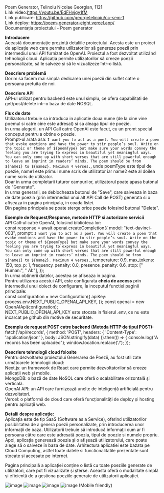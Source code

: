 Poem Generator, Telinoiu Nicolae Georgian, 1121<br />
Link video:https://youtu.be/EdFHyigy1fM<br />
Link publicare: https://github.com/georgetelinoiu/cc-sem-1<br />
Link deploy: https://poem-generator-eight.vercel.app/ <br />
Documentația proiectului - Poem generator<br />

**Introducere**<br />
Această documentație prezintă detaliile proiectului. Acesta este un proiect de aplicație web care permite utilizatorilor să genereze poezii prin intermediul unui API furnizat de OpenAI. Proiectul a fost dezvoltat utilizând tehnologii cloud. Aplicația permite utilizatorilor să creeze poezii personalizate, să le salveze și să le vizualizeze într-o listă.

**Descriere problemă**<br />
Dorim sa facem mai simpla dedicarea unei poezii din suflet catre o persoana pretuita de noi.

**Descriere API**<br />
API-ul utilizat pentru backend este unul simplu, ce ofera capabilitati de get/post/delete intr-o baza de date NOSQL.

**Flux de date**<br />
Utilizatorul trebuie sa introduca in aplicatie doua nume (de la cine vine poemul si catre cine este adresat) si sa aleaga tipul de poezie.<br />
In urma alegerii, un API Call catre OpenAI este facut, cu un promt special conceput pentru a obtine o poezie.<br />
Prompt-ul arata asa: `I want you to act as a poet. You will create a poem that evoke emotions and have the power to stir people’s soul. Write on the topic or theme of ${poemType} but make sure your words convey the feeling you are trying to express in beautiful yet meaningful ways. You can only come up with short verses that are still powerful enough to leave an imprint in readers’ minds. The poem should be from ${name1} to ${name2}. Maximum 4 verses.`, unde poemType este tipul de poezie, name1 este primul nume scris de utilizator iar name2 este al doilea nume scris de utilizator.<br />
Doar in urma completarii tuturor campurilor, utilizatorul poate apasa butonul de "Generate".<br />
In urma generarii, se deblocheaza butonul de "Save", care salveaza in baza de date poezia (prin intermediul unui alt API Call de POST) generata si o afiseaza in pagina principala, in coada listei.<br />
Din pagina principala se poate sterge orice poezie folosind butonul "Delete".

**Exemple de Request/Response, metode HTTP si autorizare servicii**<br />
API Call-ul catre OpenAI, folosind biblioteca lor:<br />
const response = await openai.createCompletion({
			model: "text-davinci-003",
			prompt: `I want you to act as a poet. You will create a poem that evoke emotions and have the power to stir people’s soul. Write on the topic or theme of ${poemType} but make sure your words convey the feeling you are trying to express in beautiful yet meaningful ways. You can only come up with short verses that are still powerful enough to leave an imprint in readers’ minds. The poem should be from ${name1} to ${name2}. Maximum 4 verses.`,
			temperature: 0.9,
			max_tokens: 150,
			top_p: 1,
			frequency_penalty: 0.0,
			presence_penalty: 0.6,
			stop: [" Human:", " AI:"],
		});<br />
In urma obtinerii datelor, acestea se afiseaza in pagina.<br />
Pentru utilizarea acestui API, este configurata **cheia de access** prin intermediul unui obiect de configurare, la inceputul functiei paginii principale:<br />
const configuration = new Configuration({
		apiKey: process.env.NEXT_PUBLIC_OPENAI_API_KEY,
	});
	const openai = new OpenAIApi(configuration);<br />
NEXT_PUBLIC_OPENAI_API_KEY este stocata in fisierul .env, ce nu este incarcat pe github din motive de securitate.

**Exemplu de request POST catre backend (Metoda HTTP de tipul POST):**<br />
fetch('/api/records', {
				method: 'POST',
				headers: {
					'Content-Type': 'application/json'
				},
				body: JSON.stringify(data)
			}).then(() => {
				console.log("A records has been uploaded");
				window.location.replace('/');
			});

**Descriere tehnologii cloud folosite**<br />
Pentru dezvoltarea proiectului Generarea de Poezii, au fost utilizate următoarele tehnologii cloud:<br />
Next.js: un framework de React care permite dezvoltatorilor să creeze aplicații web și mobile.<br />
MongoDB: o bază de date NoSQL care oferă o scalabilitate orizontală și verticală.<br />
OpenAI API: un API care furnizează unelte de inteligență artificială pentru dezvoltatori.<br />
Vercel: o platformă de cloud care oferă funcționalități de deploy și hosting pentru aplicații web.

**Detalii despre aplicație:**<br />
Aplicația este de tip SaaS (Software as a Service), oferind utilizatorilor posibilitatea de a genera poezii personalizate, prin introducerea unor informații de baza. Utilizatorii trebuie să introducă informații cum ar fi persoana către care este adresată poezia, tipul de poezie si numele propriu. Apoi, aplicația generează poezia și o afișează utilizatorului, care poate alege să o salveze în baza de date. Arhitectura aplicatiei este bazata pe Cloud Computing, astfel toate datele si functionalitatile prezentate sunt stocate si accesate pe internet.

Pagina principală a aplicației conține o listă cu toate poeziile generate de utilizatori, care pot fi vizualizate și șterse. Aceasta oferă o modalitate simplă și eficientă de a gestiona poeziile generate de utilizatorii aplicației.

![image](https://user-images.githubusercontent.com/81044083/236695204-c66ba181-5f1f-4b0b-8b62-000ce96d3f9a.png)
![image](https://user-images.githubusercontent.com/81044083/236695211-b6ccfd90-1cdf-4df5-9bb3-e2249cb1553d.png)
![image](https://user-images.githubusercontent.com/81044083/236695241-31dfb3d6-8681-46d3-a6de-de24e441c80a.png)
![image](https://user-images.githubusercontent.com/81044083/236695265-8d04dc7a-fa59-4c14-91c3-042ab8201caf.png)
(Mobile friendly)
